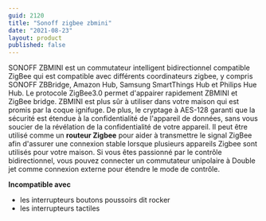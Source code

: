 ```yaml
---
guid: 2120
title: "Sonoff zigbee zbmini"
date: "2021-08-23"
layout: product
published: false
---
```


SONOFF ZBMINI est un commutateur intelligent bidirectionnel compatible ZigBee qui est compatible avec différents coordinateurs zigbee, y compris SONOFF ZBBridge, Amazon Hub, Samsung SmartThings Hub et Philips Hue Hub. Le protocole ZigBee3.0 permet d'appairer rapidement ZBMINI et ZigBee bridge. ZBMINI est plus sûr à utiliser dans votre maison qui est promis par la coque ignifuge. De plus, le cryptage à AES-128 garanti que la sécurité est étendue à la confidentialité de l'appareil de données, sans vous soucier de la révélation de la confidentialité de votre appareil. Il peut être utilisé comme un **routeur Zigbee** pour aider à transmettre le signal ZigBee afin d'assurer une connexion stable lorsque plusieurs appareils Zigbee sont utilisés pour votre maison. Si vous êtes passionné par le contrôle bidirectionnel, vous pouvez connecter un commutateur unipolaire à Double jet comme connexion externe pour étendre le mode de contrôle.

**Incompatible avec**

- les interrupteurs boutons poussoirs dit rocker
- les interrupteurs tactiles
